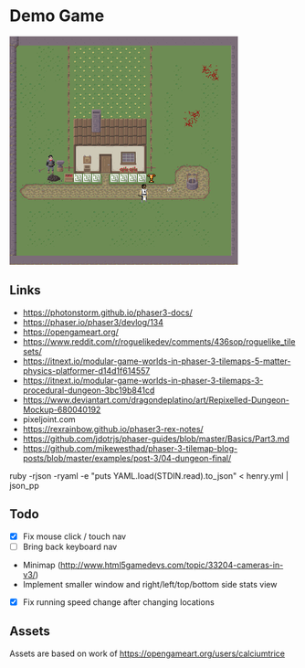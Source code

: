 # Demo Game

![Example screenshot](demo.png)

## Links

  * https://photonstorm.github.io/phaser3-docs/
  * https://phaser.io/phaser3/devlog/134
  * https://opengameart.org/
  * https://www.reddit.com/r/roguelikedev/comments/436sop/roguelike_tilesets/
  * https://itnext.io/modular-game-worlds-in-phaser-3-tilemaps-5-matter-physics-platformer-d14d1f614557
  * https://itnext.io/modular-game-worlds-in-phaser-3-tilemaps-3-procedural-dungeon-3bc19b841cd
  * https://www.deviantart.com/dragondeplatino/art/Repixelled-Dungeon-Mockup-680040192
  * pixeljoint.com
  * https://rexrainbow.github.io/phaser3-rex-notes/
  * https://github.com/jdotrjs/phaser-guides/blob/master/Basics/Part3.md
  * https://github.com/mikewesthad/phaser-3-tilemap-blog-posts/blob/master/examples/post-3/04-dungeon-final/


ruby -rjson -ryaml -e "puts YAML.load(STDIN.read).to_json" < henry.yml  | json_pp

## Todo

  * [x] Fix mouse click / touch nav
  * [ ] Bring back keyboard nav
  * Minimap (http://www.html5gamedevs.com/topic/33204-cameras-in-v3/)
  * Implement smaller window and right/left/top/bottom side stats view
  * [x] Fix running speed change after changing locations

## Assets

Assets are based on work of 
https://opengameart.org/users/calciumtrice

